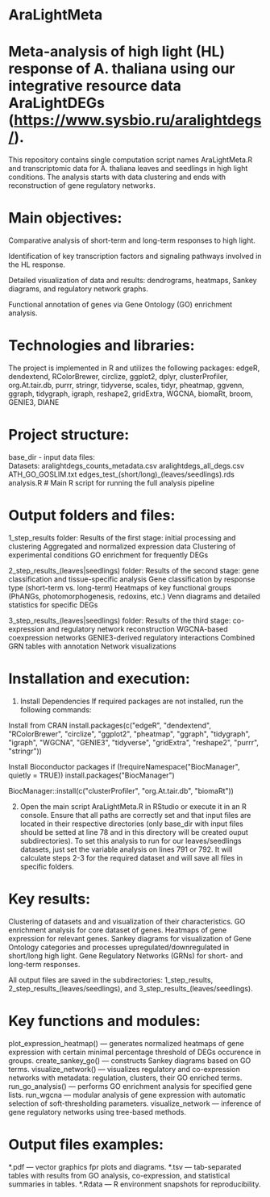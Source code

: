 # AraLightMeta

# Meta-analysis of high light (HL) response of A. thaliana using our integrative resource data AraLightDEGs (https://www.sysbio.ru/aralightdegs/).

This repository contains single computation script names AraLightMeta.R and transcriptomic data for A. thaliana leaves and seedlings in high light conditions. The analysis starts with data clustering and ends with reconstruction of gene regulatory networks.

# Main objectives:
Comparative analysis of short-term and long-term responses to high light.

Identification of key transcription factors and signaling pathways involved in the HL response.

Detailed visualization of data and results: dendrograms, heatmaps, Sankey diagrams, and regulatory network graphs.

Functional annotation of genes via Gene Ontology (GO) enrichment analysis.

# Technologies and libraries:
The project is implemented in R and utilizes the following packages:
edgeR, dendextend, RColorBrewer, circlize, ggplot2, dplyr, clusterProfiler, org.At.tair.db, purrr, stringr, tidyverse, scales, tidyr, pheatmap, ggvenn, ggraph, tidygraph, igraph, reshape2, gridExtra, WGCNA, biomaRt, broom, GENIE3, DIANE

# Project structure:
base_dir - input data files:                 
Datasets:
aralightdegs_counts_metadata.csv
aralightdegs_all_degs.csv
ATH_GO_GOSLIM.txt
edges_test_(short/long)_(leaves/seedlings).rds
analysis.R # Main R script for running the full analysis pipeline

# Output folders and files: 
1_step_results folder:
Results of the first stage: initial processing and clustering
Aggregated and normalized expression data
Clustering of experimental conditions
GO enrichment for frequently DEGs

2_step_results_(leaves|seedlings) folder:
Results of the second stage: gene classification and tissue-specific analysis
Gene classification by response type (short-term vs. long-term)
Heatmaps of key functional groups (PhANGs, photomorphogenesis, redoxins, etc.)
Venn diagrams and detailed statistics for specific DEGs

3_step_results_(leaves|seedlings) folder:
Results of the third stage: co-expression and regulatory network reconstruction
WGCNA-based coexpression networks
GENIE3-derived regulatory interactions
Combined GRN tables with annotation
Network visualizations

# Installation and execution:
1. Install Dependencies
If required packages are not installed, run the following commands:

Install from CRAN
install.packages(c("edgeR", "dendextend", "RColorBrewer", "circlize",
                   "ggplot2", "pheatmap", "ggraph", "tidygraph", "igraph",
                   "WGCNA", "GENIE3", "tidyverse", "gridExtra", "reshape2",
                   "purrr", "stringr"))

Install Bioconductor packages
if (!requireNamespace("BiocManager", quietly = TRUE))
    install.packages("BiocManager")

BiocManager::install(c("clusterProfiler", "org.At.tair.db", "biomaRt"))

2. Open the main script AraLightMeta.R in RStudio or execute it in an R console.
Ensure that all paths are correctly set and that input files are located in their respective directories (only base_dir with input files should be setted at line 78 and in this directory will be created ouput subdirectories).
To set this analysis to run for our leaves/seedlings datasets, just set the variable analysis on lines 791 or 792. It will calculate steps 2-3 for the required dataset and will save all files in specific folders. 

# Key results:
Clustering of datasets and and visualization of their characteristics.
GO enrichment analysis for core dataset of genes.
Heatmaps of gene expression for relevant genes.
Sankey diagrams for visualization of Gene Ontology categories and processes upregulated/downregulated in short/long high light.
Gene Regulatory Networks (GRNs) for short- and long-term responses.

All output files are saved in the subdirectories: 1_step_results, 2_step_results_(leaves/seedlings), and 3_step_results_(leaves/seedlings).

# Key functions and modules:
plot_expression_heatmap() — generates normalized heatmaps of gene expression with certain minimal percentage threshold of DEGs occurence in groups.
create_sankey_go() — constructs Sankey diagrams based on GO terms.
visualize_network() — visualizes regulatory and co-expression networks with metadata: regulation, clusters, their GO enriched terms.
run_go_analysis() — performs GO enrichment analysis for specified gene lists.
run_wgcna — modular analysis of gene expression with automatic selection of soft-thresholding parameters.
visualize_network — inference of gene regulatory networks using tree-based methods.

# Output files examples:
*.pdf — vector graphics fpr plots and diagrams.
*.tsv — tab-separated tables with results from GO analysis, co-expression, and statistical summaries in tables.
*.Rdata — R environment snapshots for reproducibility.
